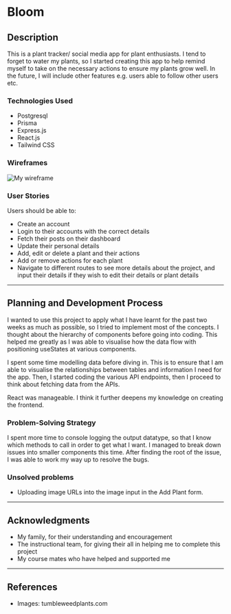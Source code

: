 # Bloom

## Description

This is a plant tracker/ social media app for plant enthusiasts. I tend to forget to water my plants, so I started creating this app to help remind myself to take on the necessary actions to ensure my plants grow well. In the future, I will include other features e.g. users able to follow other users etc.

### Technologies Used

- Postgresql
- Prisma
- Express.js
- React.js
- Tailwind CSS

### Wireframes

![My wireframe](../images/p4wireframe.png)

### User Stories

Users should be able to:

- Create an account
- Login to their accounts with the correct details
- Fetch their posts on their dashboard
- Update their personal details
- Add, edit or delete a plant and their actions
- Add or remove actions for each plant
- Navigate to different routes to see more details about the project, and input their details if they wish to edit their details or plant details

---

## Planning and Development Process

I wanted to use this project to apply what I have learnt for the past two weeks as much as possible, so I tried to implement most of the concepts. I thought about the hierarchy of components before going into coding. This helped me greatly as I was able to visualise how the data flow with positioning useStates at various components.

I spent some time modelling data before diving in. This is to ensure that I am able to visualise the relationships between tables and information I need for the app. Then, I started coding the various API endpoints, then I proceed to think about fetching data from the APIs.

React was manageable. I think it further deepens my knowledge on creating the frontend.

### Problem-Solving Strategy

I spent more time to console logging the output datatype, so that I know which methods to call in order to get what I want.
I managed to break down issues into smaller components this time. After finding the root of the issue, I was able to work my way up to resolve the bugs.

### Unsolved problems

- Uploading image URLs into the image input in the Add Plant form.

---

## Acknowledgments

- My family, for their understanding and encouragement
- The instructional team, for giving their all in helping me to complete this project
- My course mates who have helped and supported me

---

## References

- Images: tumbleweedplants.com
